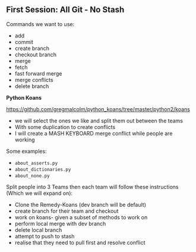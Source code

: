 ## First Session: All Git - No Stash

Commands we want to use: 

* add
* commit
* create branch
* checkout branch 
* merge 
* fetch
* fast forward merge
* merge conflicts
* delete branch

**Python Koans**

https://github.com/gregmalcolm/python_koans/tree/master/python2/koans

* we will select the ones we like and split them out between the teams
* With some duplication to create conflicts 
* I will create a MASH KEYBOARD merge conflict while people are working 

Some examples: 

* `about_asserts.py`
* `about_dictionaries.py`
* `about_none.py`

Split people into 3 Teams then each team will follow these instructions (Which we will expand on):

* Clone the Remedy-Koans (dev branch will be default)
* create branch for their team and checkout 
* work on koans- given a subset of methods to work on 
* perform local merge with dev branch 
* delete local branch
* attempt to push to stash
* realise that they need to pull first and resolve conflict 
